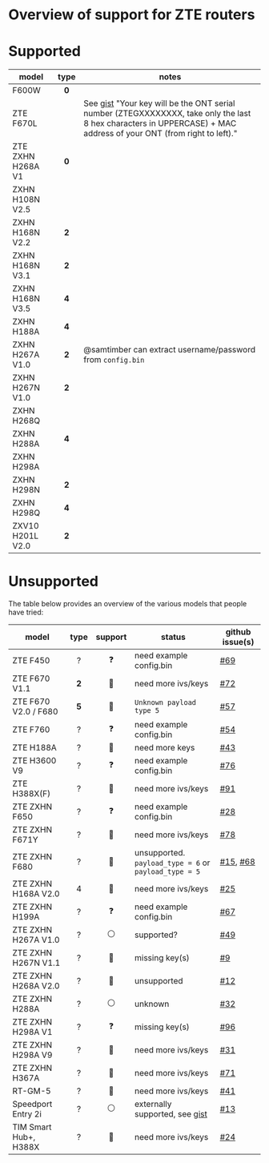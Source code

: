 # Overview of support for ZTE routers

# Supported

| model             | type  | notes |
|-------------------|:-----:|-------|
| F600W             | **0** |       |
| ZTE F670L         |       |  See [gist](https://gist.github.com/zainarbani/723d1387bec9e1559de7a1029d08aa91) "Your key will be the ONT serial number (ZTEGXXXXXXXX, take only the last 8 hex characters in UPPERCASE) + MAC address of your ONT (from right to left)."
| ZTE ZXHN H268A V1 | **0** |       |
| ZXHN H108N V2.5   |       |       |
| ZXHN H168N V2.2   | **2** |       |
| ZXHN H168N V3.1   | **2** |       |
| ZXHN H168N V3.5   | **4** |       |
| ZXHN H188A        | **4** |       |
| ZXHN H267A V1.0   | **2** | @samtimber can extract username/password from `config.bin`|
| ZXHN H267N V1.0   | **2** |       |
| ZXHN H268Q        |       |       |
| ZXHN H288A        | **4** |       |
| ZXHN H298A        |       |       |
| ZXHN H298N        | **2** |       |
| ZXHN H298Q        | **4** |       |
| ZXV10 H201L V2.0  | **2** |       |

# Unsupported

The table below provides an overview of the various models that people have tried:

| model                 | type  |  support       | status                   | github issue(s) |
|-----------------------|:-----:|:--------------:|--------------------------|-----------|
| ZTE F450              |   ?   | :question:     | need example config.bin  | [#69](https://github.com/mkst/zte-config-utility/issues/69) |
| ZTE F670 V1.1         | **2** | :key:          | need more ivs/keys       | [#72](https://github.com/mkst/zte-config-utility/issues/72) |
| ZTE F670 V2.0 / F680  | **5** | :red_circle:   | `Unknown payload type 5` | [#57](https://github.com/mkst/zte-config-utility/issues/57) |
| ZTE F760              |   ?   | :question:     | need example config.bin  | [#54](https://github.com/mkst/zte-config-utility/issues/54) |
| ZTE H188A             |   ?   | :key:          | need more keys           | [#43](https://github.com/mkst/zte-config-utility/issues/43) |
| ZTE H3600 V9          |   ?   | :question:     | need example config.bin  | [#76](https://github.com/mkst/zte-config-utility/issues/76) |
| ZTE H388X(F)          |   ?   | :key:          | need more ivs/keys       | [#91](https://github.com/mkst/zte-config-utility/issues/91) |
| ZTE ZXHN F650         |   ?   | :question:     | need example config.bin  | [#28](https://github.com/mkst/zte-config-utility/issues/28) |
| ZTE ZXHN F671Y        |   ?   | :key:          | need more ivs/keys       | [#78](https://github.com/mkst/zte-config-utility/issues/78) |
| ZTE ZXHN F680         |   ?   | :red_circle:   | unsupported. `payload_type = 6` or `payload_type = 5`| [#15](https://github.com/mkst/zte-config-utility/issues/15), [#68](https://github.com/mkst/zte-config-utility/issues/68) |
| ZTE ZXHN H168A V2.0   |   4   | :key:          | need more ivs/keys       | [#25](https://github.com/mkst/zte-config-utility/issues/25) |
| ZTE ZXHN H199A        |   ?   | :question:     | need example config.bin  | [#67](https://github.com/mkst/zte-config-utility/issues/67) |
| ZTE ZXHN H267A V1.0   |   ?   | :white_circle: | supported?               | [#49](https://github.com/mkst/zte-config-utility/issues/49) |
| ZTE ZXHN H267N V1.1   |   ?   | :key:          | missing key(s)           | [#9](https://github.com/mkst/zte-config-utility/issues/9)   |
| ZTE ZXHN H268A V2.0   |   ?   | :red_circle:   | unsupported              | [#12](https://github.com/mkst/zte-config-utility/issues/12) |
| ZTE ZXHN H288A        |   ?   | :white_circle: | unknown                  | [#32](https://github.com/mkst/zte-config-utility/issues/32) |
| ZTE ZXHN H298A V1     |   ?   | :question:     | missing key(s)           | [#96](https://github.com/mkst/zte-config-utility/issues/96) |
| ZTE ZXHN H298A V9     |   ?   | :key:          | need more ivs/keys       | [#31](https://github.com/mkst/zte-config-utility/issues/31) |
| ZTE ZXHN H367A        |   ?   | :key:          | need more ivs/keys       | [#71](https://github.com/mkst/zte-config-utility/issues/71) |
| RT-GM-5               |   ?   | :key:          | need more ivs/keys       | [#41](https://github.com/mkst/zte-config-utility/issues/41) |
| Speedport Entry 2i    |   ?   | :white_circle: | externally supported, see [gist](https://gist.github.com/viliampucik/54956df2302362dab281f86178a4b848) | [#13](https://github.com/mkst/zte-config-utility/issues/13) |
| TIM Smart Hub+, H388X |   ?   | :key:          | need more ivs/keys       | [#24](https://github.com/mkst/zte-config-utility/issues/24) |

